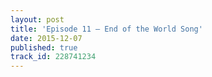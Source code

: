 ```yaml
---
layout: post
title: 'Episode 11 – End of the World Song'
date: 2015-12-07
published: true
track_id: 228741234
---
```

<div class='list post-player' track='{{page.track_id}}'></div>
